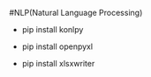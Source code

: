 #NLP(Natural Language Processing)

  - pip install konlpy
  - pip install openpyxl

  - pip install xlsxwriter
